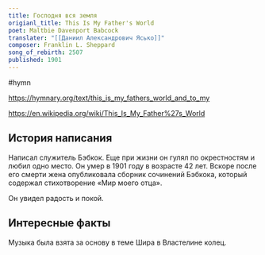 ```yaml
---
title: Господня вся земля
origianl_title: This Is My Father's World
poet: Maltbie Davenport Babcock
translater: "[[Даниил Александрович Ясько]]"
composer: Franklin L. Sheppard
song_of_rebirth: 2507
published: 1901
---
```

#hymn

https://hymnary.org/text/this_is_my_fathers_world_and_to_my

https://en.wikipedia.org/wiki/This_Is_My_Father%27s_World

## История написания

Написал служитель Бэбкок. Еще при жизни он гулял по окрестностям и любил одно место.  Он умер в 1901 году в возрасте 42 лет. Вскоре после его смерти жена опубликовала сборник сочинений Бэбкока, который содержал стихотворение «Мир моего отца».

Он увидел радость и покой.

## Интересные факты

Музыка была взята за основу в теме Шира в Властелине колец.